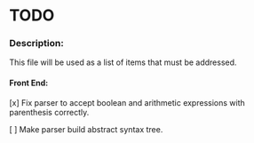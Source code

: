 # TODO

### Description:
This file will be used as a list of items that must be addressed. 

#### Front End:
[x] Fix parser to accept boolean and arithmetic expressions with parenthesis correctly.

[ ] Make parser build abstract syntax tree.